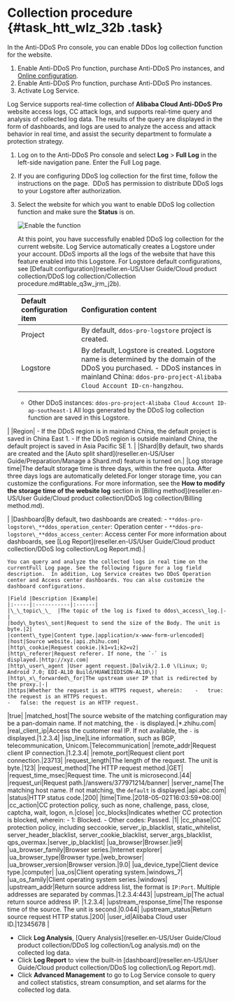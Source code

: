 # Collection procedure {#task_htt_wlz_32b .task}

In the Anti-DDoS Pro console, you can enable DDos log collection function for the website.

1.  Enable Anti-DDoS Pro function, purchase Anti-DDoS Pro instances, and [Online configuration](https://www.alibabacloud.com/help/doc-detail/35216.html).
2.  Enable Anti-DDoS Pro function, purchase Anti-DDoS Pro instances.
3.  Activate Log Service.

Log Service supports real-time collection of **Alibaba Cloud Anti-DDoS Pro** website access logs, CC attack logs, and supports real-time query and analysis of collected log data. The results of the query are displayed in the form of dashboards, and logs are used to analyze the access and attack behavior in real time, and assist the security department to formulate a protection strategy.

1.  Log on to the Anti-DDoS Pro console and select **Log** \> **Full Log** in the left-side navigation pane. Enter the Full Log page. 
2.  If you are configuring DDoS log collection for the first time, follow the instructions on the page.  DDoS has permission to distribute DDoS logs to your Logstore after authorization.
3.  Select the website for which you want to enable DDoS log collection function and make sure the **Status** is on. 

     ![](images/6786_en-US.jpg "Enable the function") 

    At this point, you have successfully enabled DDoS log collection for the current website. Log Service automatically creates a Logstore under your account. DDoS imports all the logs of the website that have this feature enabled into this Logstore. For Logstore default configurations, see [Default configuration](reseller.en-US/User Guide/Cloud product collection/DDoS log collection/Collection procedure.md#table_q3w_jrm_j2b).

    |Default configuration item|Configuration content|
    |:-------------------------|:--------------------|
    |Project|By default, `ddos-pro-logstore` project is created.|
    |Logstore|By default, Logstore is created. Logstore name is determined by the domain of the DDoS you purchased.    -   DDoS instances in mainland China: `ddos-pro-project-Alibaba Cloud Account ID-cn-hangzhou`.
    -   Other DDoS instances: `ddos-pro-project-Alibaba Cloud Account ID-ap-southeast-1`
All logs generated by the DDoS log collection function are saved in this Logstore.

|
    |Region|     -   If the DDoS region is in mainland China, the default project is saved in China East 1.
    -   If the DDoS region is outside mainland China, the default project is saved in Asia Pacific SE 1.
 |
    |Shard|By default, two shards are created and the [Auto split shard](reseller.en-US/User Guide/Preparation/Manage a Shard.md) feature is turned on.|
    |Log storage time|The default storage time is three days, within the free quota. After three days logs are automatically deleted.For longer storage time, you can customize the configurations. For more information, see the **How to modify the storage time of the website log** section in [Billing method](reseller.en-US/User Guide/Cloud product collection/DDoS log collection/Billing method.md).

|
    |Dashboard|By default, two dashboards are created:    -   `**ddos-pro-logstore\_**ddos_operation_center`: Operation center
    -   `**ddos-pro-logstore\_**ddos_access_center`: Access center
For more information about dashboards, see [Log Report](reseller.en-US/User Guide/Cloud product collection/DDoS log collection/Log Report.md).|

    You can query and analyze the collected logs in real time on the currentFull Log page. See the following figure for a log field description.  In addition, Log Service creates two DDoS Operation center and Access center dashboards. You can also customize the dashboard configurations.

    |Field |Description |Example|
    |:-----|:-----------|:------|
    |\_\_topic\_\_  |The topic of the log is fixed to ddos\_access\_log.|-|
    |body\_bytes\_sent|Request to send the size of the Body. The unit is byte.|2|
    |content\_type|Content type.|application/x-www-form-urlencoded|
    |host|Source website.|api.zhihu.com|
    |http\_cookie|Request cookie.|k1=v1;k2=v2|
    |http\_referer|Request referer. If none, the `-` is displayed.|http://xyz.com|
    |http\_user\_agent |User agent request.|Dalvik/2.1.0 \(Linux; U; Android 7.0; EDI-AL10 Build/HUAWEIEDISON-AL10\)|
    |http\_x\_forwarded\_for|The upstream user IP that is redirected by the proxy.|-|
    |https|Whether the request is an HTTPS request, wherein:    -   true: the request is an HTTPS request.
    -   false: the request is an HTTP request.
|true|
    |matched\_host|The source website of the matching configuration may be a pan-domain name. If not matching, the `-` is displayed.|\*.zhihu.com|
    |real\_client\_ip|Access the customer real IP. If not available, the `-` is displayed.|1.2.3.4|
    |isp\_line|Line information, such as BGP, telecommunication, Unicom.|Telecommunication|
    |remote\_addr|Request client IP connection.|1.2.3.4|
    |remote\_port|Request client port connection.|23713|
    |request\_length|The length of the request. The unit is byte.|123|
    |request\_method|The HTTP request method.|GET|
    |request\_time\_msec|Request time. The unit is microsecond.|44|
    |request\_uri|Request path.|/answers/377971214/banner|
    |server\_name|The matching host name. If not matching, the `default` is displayed.|api.abc.com|
    |status|HTTP status code.|200|
    |time|Time.|2018-05-02T16:03:59+08:00|
    |cc\_action|CC protection policy, such as none, challenge, pass, close, captcha, wait, logon, n.|close|
    |cc\_blocks|Indicates whether CC protection is blocked, wherein:    -   1: Blocked.
    -   Other codes: Passed.
|1|
    |cc\_phase|CC protection policy, including seccookie, server\_ip\_blacklist, static\_whitelist, server\_header\_blacklist, server\_cookie\_blacklist, server\_args\_blacklist, qps\_overmax.|server\_ip\_blacklist|
    |ua\_browser|Browser.|ie9|
    |ua\_browser\_family|Browser series.|Internet explorer|
    |ua\_browser\_type|Browser type.|web\_browser|
    |ua\_browser\_version|Browser version.|9.0|
    |ua\_device\_type|Client device type.|computer|
    |ua\_os|Client operating system.|windows\_7|
    |ua\_os\_family|Client operating system series.|windows|
    |upstream\_addr|Return source address list, the format is `IP:Port`. Multiple addresses are separated by commas.|1.2.3.4:443|
    |upstream\_ip|The actual return source address IP. |1.2.3.4|
    |upstream\_response\_time|The response time of the source. The unit is second.|0.044|
    |upstream\_status|Return source request HTTP status.|200|
    |user\_id|Alibaba Cloud user ID.|12345678 |


-   Click **Log Analysis**, [Query Analysis](reseller.en-US/User Guide/Cloud product collection/DDoS log collection/Log analysis.md) on the collected log data.
-   Click **Log Report** to view the built-in [dashboard](reseller.en-US/User Guide/Cloud product collection/DDoS log collection/Log Report.md).
-   Click **Advanced Management** to go to Log Service console to query and collect statistics, stream consumption, and set alarms for the collected log data.

